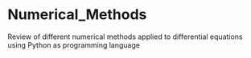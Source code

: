 # Numerical_Methods
Review of different numerical methods applied to 
differential equations using Python as programming language 
